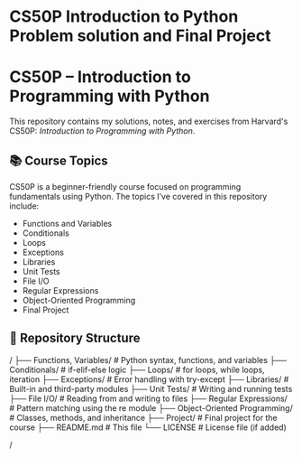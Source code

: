 # CS50P Introduction to Python Problem solution and Final Project

# CS50P – Introduction to Programming with Python

This repository contains my solutions, notes, and exercises from Harvard's CS50P: *Introduction to Programming with Python*.

## 📚 Course Topics

CS50P is a beginner-friendly course focused on programming fundamentals using Python. The topics I’ve covered in this repository include:

- Functions and Variables  
- Conditionals  
- Loops  
- Exceptions  
- Libraries  
- Unit Tests  
- File I/O  
- Regular Expressions  
- Object-Oriented Programming  
- Final Project

## 📁 Repository Structure

/
├── Functions, Variables/        # Python syntax, functions, and variables
├── Conditionals/                # if-elif-else logic
├── Loops/                       # for loops, while loops, iteration
├── Exceptions/                  # Error handling with try-except
├── Libraries/                   # Built-in and third-party modules
├── Unit Tests/                  # Writing and running tests
├── File I/O/                    # Reading from and writing to files
├── Regular Expressions/         # Pattern matching using the re module
├── Object-Oriented Programming/ # Classes, methods, and inheritance
├── Project/                     # Final project for the course
├── README.md                    # This file
└── LICENSE                      # License file (if added)

/
